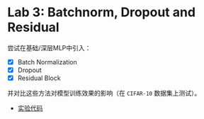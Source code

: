 # Lab 3: Batchnorm, Dropout and Residual

尝试在基础/深层MLP中引入：

- [x] Batch Normalization
- [x] Dropout
- [x] Residual Block

并对比这些方法对模型训练效果的影响（在 `CIFAR-10` 数据集上测试）。

- [实验代码](https://github.com/Charles-T-T/Multimedia-Technology/blob/main/labs/lab3/src/assignment3_hw_batchnorm_dropout_residual.ipynb)
